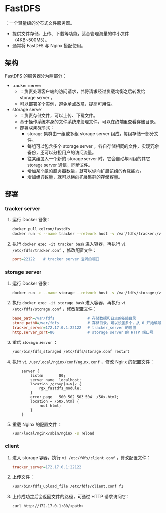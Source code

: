 # FastDFS

：一个轻量级的分布式文件服务器。
- 提供文件存储、上传、下载等功能，适合管理海量的中小文件（4KB~500MB）。
- 通常将 FastDFS 与 Nginx 搭配使用。

## 架构

FastDFS 的服务器分为两部分：
- tracker server
  - ：负责处理客户端的访问请求，并将请求经过负载均衡之后转发给 storage server 。
  - 可以部署多个实例，避免单点故障，提高可用性。
- storage server
  - ：负责存储文件，可以上传、下载文件。
  - 基于操作系统本身的文件系统来管理文件，可以在终端里查看存储目录。
  - 部署成集群形式：
    - storage 集群由一组或多组 storage server 组成，每组存储一部分文件。
    - 每组可以包含多个 storage server ，各自存储相同的文件，实现冗余备份，还可以分担用户的访问流量。
    - 往某组加入一个新的 storage server 时，它会自动与同组的其它 storage server 通信，同步文件。
    - 增加某个组的服务器数量，就可以纵向扩展该组的负载能力。
    - 增加组的数量，就可以横向扩展集群的存储容量。

## 部署

### tracker server

1. 运行 Docker 镜像：
    ```sh
    docker pull delron/fastdfs
    docker run -d --name tracker --network host -v /var/fdfs/tracker:/var/fdfs delron/fastdfs tracker
    ```
    
2. 执行 `docker exec -it tracker bash` 进入容器，再执行 `vi /etc/fdfs/tracker.conf` ，修改配置文件：
    ```ini
    port=22122    # tracker server 监听的端口
    ```

### storage server

1. 运行 Docker 镜像：
    ```sh
    docker run -d --name storage --network host -v /var/fdfs/storage:/var/fdfs -e TRACKER_SERVER=172.17.0.1:22122 delron/fastdfs storage
    ```

2. 执行 `docker exec -it storage bash` 进入容器，再执行 `vi /etc/fdfs/storage.conf` ，修改配置文件：
    ```ini
    base_path=/var/fdfs               # 存储数据和日志的基础目录
    store_path0=/var/fdfs             # 存储目录，可以设置多个，从 0 开始编号
    tracker_server=172.17.0.1:22122   # tracker_server 的位置
    http.server_port=80               # storage server 的 HTTP 端口号
    ```

3. 重启 storage server ：
    ```sh
    /usr/bin/fdfs_storaged /etc/fdfs/storage.conf restart
    ```

4. 执行 `vi /usr/local/nginx/conf/nginx.conf` ，修改 Nginx 的配置文件：
    ```
        server {
            listen       80;
            server_name  localhost;
            location /group[0-9]/ {
                ngx_fastdfs_module;
            }
            error_page   500 502 503 504  /50x.html;
            location = /50x.html {
                root html;
            }
        }
    ```
5. 重载 Nginx 的配置文件：
    ```sh
    /usr/local/nginx/sbin/nginx -s reload
    ```

### client

1. 进入 storage 容器，执行 `vi /etc/fdfs/client.conf` ，修改配置文件：
    ```ini
    tracker_server=172.17.0.1:22122
    ```

2. 上传文件：
    ```sh
    /usr/bin/fdfs_upload_file /etc/fdfs/client.conf f1
    ```

3. 上传成功之后会返回文件的路径，可通过 HTTP 请求访问它：
    ```sh
    curl http://172.17.0.1:80/<path>
    ```
